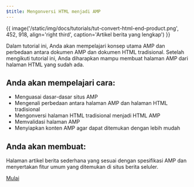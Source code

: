```yaml
---
$title: Mengonversi HTML menjadi AMP
---
```


{{ image('/static/img/docs/tutorials/tut-convert-html-end-product.png', 452, 918, align='right third', caption='Artikel berita yang lengkap') }}

Dalam tutorial ini, Anda akan mempelajari konsep utama AMP dan perbedaan antara dokumen AMP dan dokumen HTML tradisional.  Setelah mengikuti tutorial ini, Anda diharapkan mampu membuat halaman AMP dari halaman HTML yang sudah ada.

## Anda akan mempelajari cara:

- Menguasai dasar-dasar situs AMP
- Mengenali perbedaan antara halaman AMP dan halaman HTML tradisional
- Mengonversi halaman HTML tradisional menjadi HTML AMP
- Memvalidasi halaman AMP
- Menyiapkan konten AMP agar dapat ditemukan dengan lebih mudah

## Anda akan membuat:

Halaman artikel berita sederhana yang sesuai dengan spesifikasi AMP dan menyertakan fitur umum yang ditemukan di situs berita seluler.

<div class="start-button">
<a class="button" href="{{g.doc('/content/docs/fundamentals/converting/setting-up.md', locale=doc.locale).url.path}}"><span class="arrow-next">Mulai</span></a>
</div>
